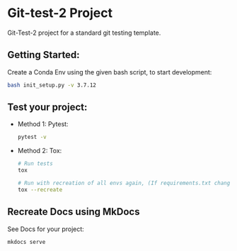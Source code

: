 # Git-test-2 Project
Git-Test-2 project for a standard git testing template.

## Getting Started:

Create a Conda Env using the given bash script, to start development:
```bash
bash init_setup.py -v 3.7.12
```

## Test your project:
- Method 1: Pytest:
    ```bash
    pytest -v
    ```
- Method 2: Tox:
    ```bash
    # Run tests
    tox

    # Run with recreation of all envs again, (If requirements.txt changes)
    tox --recreate
    ```

## Recreate Docs using MkDocs

See Docs for your project:
```bash
mkdocs serve
```

